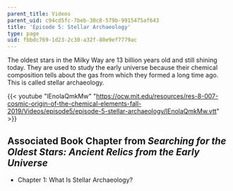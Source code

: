 ```yaml
---
parent_title: Videos
parent_uid: c94cd5fc-7beb-30c8-579b-9915475af643
title: 'Episode 5: Stellar Archaeology'
type: page
uid: fbbdc769-1d23-2c30-a32f-80e9ef7779ac
---
```


The oldest stars in the Milky Way are 13 billion years old and still shining today. They are used to study the early universe because their chemical composition tells about the gas from which they formed a long time ago. This is called stellar archaeology.

{{< youtube "lEnolaQmkMw" "https://ocw.mit.edu/resources/res-8-007-cosmic-origin-of-the-chemical-elements-fall-2019/Videos/episode5/episode-5-stellar-archaeology/lEnolaQmkMw.vtt" >}}

Associated Book Chapter from _Searching for the Oldest Stars: Ancient Relics from the Early Universe_
-----------------------------------------------------------------------------------------------------

*   Chapter 1: What Is Stellar Archaeology?